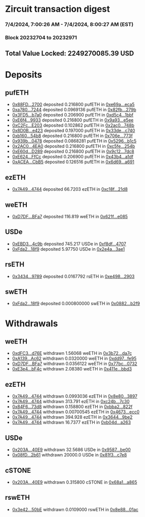 # Zircuit transaction digest
### 7/4/2024, 7:00:26 AM - 7/4/2024, 8:00:27 AM (EST)
### Block 20232704 to 20232971

## Total Value Locked: 2249270085.39 USD

# Deposits
## pufETH
- [0x88FD...2700](https://etherscan.io/address/0x88FD8785C0e413e459430b97a17F79b41f622700) deposited 0.216800 pufETH in [0xe69a...eca5](https://etherscan.io/tx/0x88FD8785C0e413e459430b97a17F79b41f622700)
- [0xa780...7244](https://etherscan.io/address/0xa780019656d834c09A9c4A7c066eE8dd1dbF7244) deposited 0.0969136 pufETH in [0x82fb...279b](https://etherscan.io/tx/0xa780019656d834c09A9c4A7c066eE8dd1dbF7244)
- [0x3FD5...b7a0](https://etherscan.io/address/0x3FD5193fAA4845096744643bdb527790aFC1b7a0) deposited 0.206900 pufETH in [0xd5c4...1bbf](https://etherscan.io/tx/0x3FD5193fAA4845096744643bdb527790aFC1b7a0)
- [0xE6f4...9933](https://etherscan.io/address/0xE6f425C36573c505210035D948566f3f8Cc69933) deposited 0.216800 pufETH in [0x9a93...e5ee](https://etherscan.io/tx/0xE6f425C36573c505210035D948566f3f8Cc69933)
- [0xC2Fc...E203](https://etherscan.io/address/0xC2FcC38EeD578a1342B014a9d45C83e0ca2dE203) deposited 0.102862 pufETH in [0x2ac0...748b](https://etherscan.io/tx/0xC2FcC38EeD578a1342B014a9d45C83e0ca2dE203)
- [0x8D0B...e423](https://etherscan.io/address/0x8D0B0529e3f0711Fe1c3377A4782B3a02BB9e423) deposited 0.197000 pufETH in [0x33de...c740](https://etherscan.io/tx/0x8D0B0529e3f0711Fe1c3377A4782B3a02BB9e423)
- [0xb160...54b8](https://etherscan.io/address/0xb160Bc1b50c889290F017DD4AA5CD182423654b8) deposited 0.216800 pufETH in [0x706e...773f](https://etherscan.io/tx/0xb160Bc1b50c889290F017DD4AA5CD182423654b8)
- [0x939b...0478](https://etherscan.io/address/0x939bB8994F0d7d811426bd0Ae38b2630bBCF0478) deposited 0.0868281 pufETH in [0x5296...b1c5](https://etherscan.io/tx/0x939bB8994F0d7d811426bd0Ae38b2630bBCF0478)
- [0x2AC0...4EA0](https://etherscan.io/address/0x2AC07948eCf3e7B704C2125FfE7ee37F2A734EA0) deposited 0.216800 pufETH in [0xc5fe...254b](https://etherscan.io/tx/0x2AC07948eCf3e7B704C2125FfE7ee37F2A734EA0)
- [0xE60d...D289](https://etherscan.io/address/0xE60d9B80d1C5bE181b97333394E3C331AF98D289) deposited 0.216800 pufETH in [0x9c12...7dc8](https://etherscan.io/tx/0xE60d9B80d1C5bE181b97333394E3C331AF98D289)
- [0xE624...FfCc](https://etherscan.io/address/0xE6244285C733f39F500Ce55d5230e6bEE47aFfCc) deposited 0.206900 pufETH in [0x43b4...a1df](https://etherscan.io/tx/0xE6244285C733f39F500Ce55d5230e6bEE47aFfCc)
- [0xACEA...CbB5](https://etherscan.io/address/0xACEA8409c142D4E195EA114ec24c577e365ACbB5) deposited 0.126516 pufETH in [0x6d69...a691](https://etherscan.io/tx/0xACEA8409c142D4E195EA114ec24c577e365ACbB5)
## ezETH
- [0x7A49...4744](https://etherscan.io/address/0x7A493Be5c2ce014cD049Bf178a1ac0Db1B434744) deposited 66.7203 ezETH in [0xc18f...21d8](https://etherscan.io/tx/0x7A493Be5c2ce014cD049Bf178a1ac0Db1B434744)
## weETH
- [0xD7DF...BFa7](https://etherscan.io/address/0xD7DF7E085214743530afF339aFC420c7c720BFa7) deposited 116.819 weETH in [0x621f...e085](https://etherscan.io/tx/0xD7DF7E085214743530afF339aFC420c7c720BFa7)
## USDe
- [0xEBD3...4c9b](https://etherscan.io/address/0xEBD38F639075c88fF3317386e2dF8b8D8fB54c9b) deposited 745.217 USDe in [0xf8df...4707](https://etherscan.io/tx/0xEBD38F639075c88fF3317386e2dF8b8D8fB54c9b)
- [0xFda2...18f9](https://etherscan.io/address/0xFda23D6358A2e2a40bBf35489b9cacECCA0E18f9) deposited 5.97750 USDe in [0x2e4a...3ae1](https://etherscan.io/tx/0xFda23D6358A2e2a40bBf35489b9cacECCA0E18f9)
## rsETH
- [0x3434...9789](https://etherscan.io/address/0x34349c5569e7B846c3558961552D2202760A9789) deposited 0.0167792 rsETH in [0xe498...2903](https://etherscan.io/tx/0x34349c5569e7B846c3558961552D2202760A9789)
## swETH
- [0xFda2...18f9](https://etherscan.io/address/0xFda23D6358A2e2a40bBf35489b9cacECCA0E18f9) deposited 0.000800000 swETH in [0x0882...b2f9](https://etherscan.io/tx/0xFda23D6358A2e2a40bBf35489b9cacECCA0E18f9)
# Withdrawals
## weETH
- [0xdFC3...d76E](https://etherscan.io/address/0xdFC30c075019Bb671d60D84242d814f3cdf8d76E) withdrawn 1.56068 weETH in [0x3b72...da7c](https://etherscan.io/tx/0xdFC30c075019Bb671d60D84242d814f3cdf8d76E)
- [0xA139...Ac62](https://etherscan.io/address/0xA1395D84B9b9F14828bf25Cd0128Eaae0ADaAc62) withdrawn 0.0320000 weETH in [0xdd97...fe95](https://etherscan.io/tx/0xA1395D84B9b9F14828bf25Cd0128Eaae0ADaAc62)
- [0xD7DF...BFa7](https://etherscan.io/address/0xD7DF7E085214743530afF339aFC420c7c720BFa7) withdrawn 0.0356122 weETH in [0x77bc...0732](https://etherscan.io/tx/0xD7DF7E085214743530afF339aFC420c7c720BFa7)
- [0xE3e4...bF4c](https://etherscan.io/address/0xE3e4BDE790762a4ECF48b9Fe93641E393DfDbF4c) withdrawn 2.08380 weETH in [0x411e...bbd3](https://etherscan.io/tx/0xE3e4BDE790762a4ECF48b9Fe93641E393DfDbF4c)
## ezETH
- [0x7A49...4744](https://etherscan.io/address/0x7A493Be5c2ce014cD049Bf178a1ac0Db1B434744) withdrawn 0.0993036 ezETH in [0x8e80...3897](https://etherscan.io/tx/0x7A493Be5c2ce014cD049Bf178a1ac0Db1B434744)
- [0x7A49...4744](https://etherscan.io/address/0x7A493Be5c2ce014cD049Bf178a1ac0Db1B434744) withdrawn 313.791 ezETH in [0xc24b...7c30](https://etherscan.io/tx/0x7A493Be5c2ce014cD049Bf178a1ac0Db1B434744)
- [0x84F6...73d8](https://etherscan.io/address/0x84F64746a170621AD17c5Db72faC7065619d73d8) withdrawn 0.158800 ezETH in [0xbba2...822f](https://etherscan.io/tx/0x84F64746a170621AD17c5Db72faC7065619d73d8)
- [0x7A49...4744](https://etherscan.io/address/0x7A493Be5c2ce014cD049Bf178a1ac0Db1B434744) withdrawn 0.00700545 ezETH in [0x4673...ecc0](https://etherscan.io/tx/0x7A493Be5c2ce014cD049Bf178a1ac0Db1B434744)
- [0x7A49...4744](https://etherscan.io/address/0x7A493Be5c2ce014cD049Bf178a1ac0Db1B434744) withdrawn 394.928 ezETH in [0x3644...9be2](https://etherscan.io/tx/0x7A493Be5c2ce014cD049Bf178a1ac0Db1B434744)
- [0x7A49...4744](https://etherscan.io/address/0x7A493Be5c2ce014cD049Bf178a1ac0Db1B434744) withdrawn 16.7377 ezETH in [0xb04d...a263](https://etherscan.io/tx/0x7A493Be5c2ce014cD049Bf178a1ac0Db1B434744)
## USDe
- [0x203A...40E9](https://etherscan.io/address/0x203AdAbDDE7beea2918F63e0890371430b6e40E9) withdrawn 32.5686 USDe in [0x9587...be00](https://etherscan.io/tx/0x203AdAbDDE7beea2918F63e0890371430b6e40E9)
- [0x08fD...2b61](https://etherscan.io/address/0x08fD406840A6215EF9027701c923cF17240a2b61) withdrawn 20000.0 USDe in [0x81f3...c7e8](https://etherscan.io/tx/0x08fD406840A6215EF9027701c923cF17240a2b61)
## cSTONE
- [0x203A...40E9](https://etherscan.io/address/0x203AdAbDDE7beea2918F63e0890371430b6e40E9) withdrawn 0.315800 cSTONE in [0x68a1...a865](https://etherscan.io/tx/0x203AdAbDDE7beea2918F63e0890371430b6e40E9)
## rswETH
- [0x3e42...50bE](https://etherscan.io/address/0x3e424cF834AE826069B49d45DA1A46f1d8Db50bE) withdrawn 0.0109000 rswETH in [0x8e88...01ac](https://etherscan.io/tx/0x3e424cF834AE826069B49d45DA1A46f1d8Db50bE)
